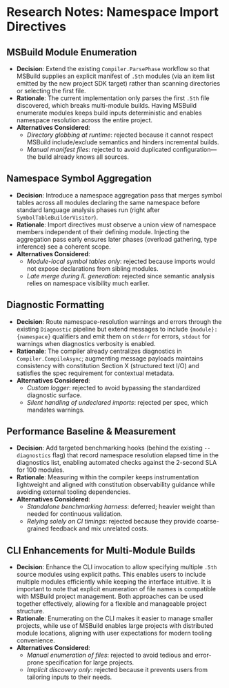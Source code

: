 # Research Notes: Namespace Import Directives

## MSBuild Module Enumeration
- **Decision**: Extend the existing `Compiler.ParsePhase` workflow so that MSBuild supplies an explicit manifest of `.5th` modules (via an item list emitted by the new project SDK target) rather than scanning directories or selecting the first file.
- **Rationale**: The current implementation only parses the first `.5th` file discovered, which breaks multi-module builds. Having MSBuild enumerate modules keeps build inputs deterministic and enables namespace resolution across the entire project.
- **Alternatives Considered**:
  - *Directory globbing at runtime*: rejected because it cannot respect MSBuild include/exclude semantics and hinders incremental builds.
  - *Manual manifest files*: rejected to avoid duplicated configuration—the build already knows all sources.

## Namespace Symbol Aggregation
- **Decision**: Introduce a namespace aggregation pass that merges symbol tables across all modules declaring the same namespace before standard language analysis phases run (right after `SymbolTableBuilderVisitor`).
- **Rationale**: Import directives must observe a union view of namespace members independent of their defining module. Injecting the aggregation pass early ensures later phases (overload gathering, type inference) see a coherent scope.
- **Alternatives Considered**:
  - *Module-local symbol tables only*: rejected because imports would not expose declarations from sibling modules.
  - *Late merge during IL generation*: rejected since semantic analysis relies on namespace visibility much earlier.

## Diagnostic Formatting
- **Decision**: Route namespace-resolution warnings and errors through the existing `Diagnostic` pipeline but extend messages to include `{module}:{namespace}` qualifiers and emit them on `stderr` for errors, `stdout` for warnings when diagnostics verbosity is enabled.
- **Rationale**: The compiler already centralizes diagnostics in `Compiler.CompileAsync`; augmenting message payloads maintains consistency with constitution Section X (structured text I/O) and satisfies the spec requirement for contextual metadata.
- **Alternatives Considered**:
  - *Custom logger*: rejected to avoid bypassing the standardized diagnostic surface.
  - *Silent handling of undeclared imports*: rejected per spec, which mandates warnings.

## Performance Baseline & Measurement
- **Decision**: Add targeted benchmarking hooks (behind the existing `--diagnostics` flag) that record namespace resolution elapsed time in the diagnostics list, enabling automated checks against the 2-second SLA for 100 modules.
- **Rationale**: Measuring within the compiler keeps instrumentation lightweight and aligned with constitution observability guidance while avoiding external tooling dependencies.
- **Alternatives Considered**:
  - *Standalone benchmarking harness*: deferred; heavier weight than needed for continuous validation.
  - *Relying solely on CI timings*: rejected because they provide coarse-grained feedback and mix unrelated costs.

## CLI Enhancements for Multi-Module Builds
- **Decision**: Enhance the CLI invocation to allow specifying multiple `.5th` source modules using explicit paths. This enables users to include multiple modules efficiently while keeping the interface intuitive. It is important to note that explicit enumeration of file names is compatible with MSBuild project management. Both approaches can be used together effectively, allowing for a flexible and manageable project structure.
- **Rationale**: Enumerating on the CLI makes it easier to manage smaller projects, while use of MSBuild enables large projects with distributed module locations, aligning with user expectations for modern tooling convenience.
- **Alternatives Considered**:
  - *Manual enumeration of files*: rejected to avoid tedious and error-prone specification for large projects.
  - *Implicit discovery only*: rejected because it prevents users from tailoring inputs to their needs.